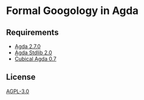 # Formal Googology in Agda

## Requirements

- [Agda 2.7.0](https://github.com/agda/agda/releases/tag/v2.7.0)
- [Agda Stdlib 2.0](https://github.com/agda/agda-stdlib/releases/tag/v2.0)
- [Cubical Agda 0.7](https://github.com/agda/cubical/releases/tag/v0.7)

## License

[AGPL-3.0](https://github.com/choukh/agda-googology/blob/main/LICENSE)
